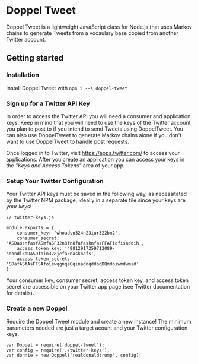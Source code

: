 # Doppel Tweet
Doppel Tweet is a lightweight JavaScript class for Node.js that uses Markov chains to generate Tweets from a vocaulary base copied from another Twitter account.
## Getting started
### Installation
Install Doppel Tweet with `npm i --s doppel-tweet`
### Sign up for a Twitter API Key
In order to access the Twitter API you will need a consumer and application keys. Keep in mind that you will need to use the keys of the Twitter account you plan to post to if you intend to send Tweets using DoppelTweet. You can also use DoppelTweet to generate Markov chains alone if you don't want to use DoppelTweet to handle post requests.

Once logged in to Twitter, visit https://apps.twitter.com/ to access your applications. After you create an application you can access your keys in the _"Keys and Access Tokens"_ area of your app.
### Setup Your Twitter Configuration
Your Twitter API keys must be saved in the following way, as necessitated by the Twitter NPM package, ideally in a separate file since your keys are _your keys!_
```
// twitter-keys.js

module.exports = {
	consumer_key: 'whoadsn324n23iur322bn2',
	consumer_secret: 'ASDaosnfasfASmfaSF32n3fn8fafasknfasFFAFiofisadoih',
	access_token_key: '49812917259712089-sdondlkaDASDfoin328jefaFnasknafs',
	access_token_secret: 'SDafASfAsFFSAfoiewqgnqeGqinadnqddoqDQmdoiwmdwmid'
}
```
Your consumer key, consumer secret, access token key, and access token secret are accessible on your Twitter app page (see Twitter documentation for details).
### Create a new Doppel
Require the Doppel Tweet module and create a new instance! The minimum parameters needed are just a target acount and your Twitter configuration keys.
```
var Doppel = require('doppel-tweet');
var config = require('./twitter-keys');
var donnie = new Doppel('realdonaldtrump', config);
```
